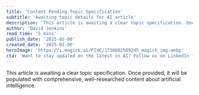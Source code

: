```yaml
---
title: 'Content Pending Topic Specification'
subtitle: 'Awaiting topic details for AI article'
description: 'This article is awaiting a clear topic specification. Once provided, it will be populated with comprehensive, well-researched content about artificial intelligence.'
author: 'David Jenkins'
read_time: '5 mins'
publish_date: '2025-02-06'
created_date: '2025-02-06'
heroImage: 'https://i.magick.ai/PIXE/1738882569245_magick_img.webp'
cta: 'Want to stay updated on the latest in AI? Follow us on LinkedIn for cutting-edge insights and analysis.'
---
```


This article is awaiting a clear topic specification. Once provided, it will be populated with comprehensive, well-researched content about artificial intelligence.